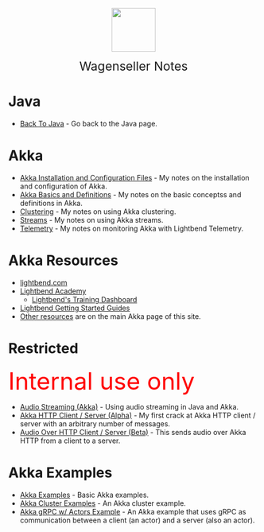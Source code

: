 <img
    src="./assets/img/bailey.jpg"
    width="88"
    style="display: block; width: 88px; margin: auto; margin-bottom: 1em"
/><span style="display: block; text-align: center; font-size: 1.75em;"> Wagenseller Notes </span>

# Java
- [Back To Java](/learn_to_code/java/) - Go back to the Java page.

# Akka 
- [Akka Installation and Configuration Files](/learn_to_code/java/akka/akka_installation_and_config_files) - My notes on the installation and configuration of Akka. 
- [Akka Basics and Definitions](/learn_to_code/java/akka/akka_basics) - My notes on the basic conceptss and definitions in Akka. 
- [Clustering](/learn_to_code/java/akka/clustering) - My notes on using Akka clustering. 
- [Streams](/learn_to_code/java/akka/streams) - My notes on using Akka streams.  
- [Telemetry](/learn_to_code/java/akka/telemetry) - My notes on monitoring Akka with Lightbend Telemetry.  

# Akka Resources  
* [lightbend.com](https://developer.lightbend.com/guides/akka-quickstart-java/index.html)
 * [Lightbend Academy](https://academy.lightbend.com/)  
   * [Lightbend's Training Dashboard](https://academy.lightbend.com/dashboard)  
 * [Lightbend Getting Started Guides](https://developer.lightbend.com/guides/)  
* [Other resources](learn_to_code/java/akka/akka_basics?id=akka-references) are on the main Akka page of this site.  

# Restricted 
<font color="red" size="36">Internal use only</font>  
- [Audio Streaming (Akka)](/learn_to_code/java/akka/audio_streaming_internal) - Using audio streaming in Java and Akka.  
- [Akka HTTP Client / Server (Alpha)](/learn_to_code/java/akka/examples/http_client_server_alpha_internal) - My first crack at Akka HTTP client / server with an arbitrary number of messages.  
- [Audio Over HTTP Client / Server (Beta)](/learn_to_code/java/akka/examples/audio_over_http_client_server_internal) - This sends audio over Akka HTTP from a client to a server.  


# Akka Examples
- [Akka Examples](/learn_to_code/java/akka/akka_basic_examples) - Basic Akka examples. 
- [Akka Cluster Examples](/learn_to_code/java/akka/cluster_example) - An Akka cluster example. 
- [Akka gRPC w/ Actors Example](/learn_to_code/java/akka/grpc_actor_example) - An Akka example that uses gRPC as communication between a client (an actor) and a server (also an actor). 


